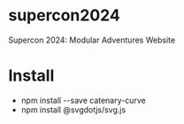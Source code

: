 # supercon2024
Supercon 2024: Modular Adventures Website

# Install
- npm install --save catenary-curve
- npm install @svgdotjs/svg.js
